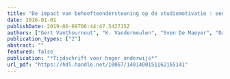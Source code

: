 ```yaml
---
title: "De impact van behoefteondersteuning op de studiemotivatie : een kwantitatief onderzoek bij twee opleidingsonderdelen in de opleiding ergotherapie"
date: 2016-01-01
publishDate: 2019-06-09T06:44:47.542715Z
authors: ["Gert Vanthournout", "K. Vandermeulen", "Sven De Maeyer", "David Gijbels"]
publication_types: ["2"]
abstract: ""
featured: false
publication: "*Tijdschrift voor hoger onderwijs*"
url_pdf: "https://hdl.handle.net/10067/1401400151162165141"
---
```



